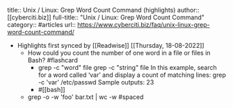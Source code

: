 title:: Unix / Linux: Grep Word Count Command (highlights)
author:: [[cyberciti.biz]]
full-title:: "Unix / Linux: Grep Word Count Command"
category:: #articles
url:: https://www.cyberciti.biz/faq/unix-linux-grep-word-count-command/

- Highlights first synced by [[Readwise]] [[Thursday, 18-08-2022]]
	- How could you count the number of one word in a file or files in Bash? #flashcard
		- grep -c "word" file
		  grep -c "string" file
		  In this example, search for a word called ‘var’ and display a count of matching lines:
		  grep -c 'var' /etc/passwd
		  Sample outputs:
		  23
		- #[[bash]]
	- grep -o -w 'foo' bar.txt | wc -w #spaced